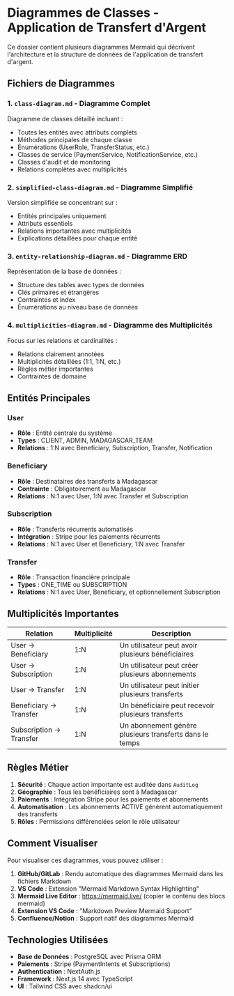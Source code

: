 # Diagrammes de Classes - Application de Transfert d'Argent

Ce dossier contient plusieurs diagrammes Mermaid qui décrivent l'architecture et la structure de données de l'application de transfert d'argent.

## Fichiers de Diagrammes

### 1. `class-diagram.md` - Diagramme Complet

Diagramme de classes détaillé incluant :

- Toutes les entités avec attributs complets
- Méthodes principales de chaque classe
- Énumérations (UserRole, TransferStatus, etc.)
- Classes de service (PaymentService, NotificationService, etc.)
- Classes d'audit et de monitoring
- Relations complètes avec multiplicités

### 2. `simplified-class-diagram.md` - Diagramme Simplifié

Version simplifiée se concentrant sur :

- Entités principales uniquement
- Attributs essentiels
- Relations importantes avec multiplicités
- Explications détaillées pour chaque entité

### 3. `entity-relationship-diagram.md` - Diagramme ERD

Représentation de la base de données :

- Structure des tables avec types de données
- Clés primaires et étrangères
- Contraintes et index
- Énumérations au niveau base de données

### 4. `multiplicities-diagram.md` - Diagramme des Multiplicités

Focus sur les relations et cardinalités :

- Relations clairement annotées
- Multiplicités détaillées (1:1, 1:N, etc.)
- Règles métier importantes
- Contraintes de domaine

## Entités Principales

### User

- **Rôle** : Entité centrale du système
- **Types** : CLIENT, ADMIN, MADAGASCAR_TEAM
- **Relations** : 1:N avec Beneficiary, Subscription, Transfer, Notification

### Beneficiary

- **Rôle** : Destinataires des transferts à Madagascar
- **Contrainte** : Obligatoirement au Madagascar
- **Relations** : N:1 avec User, 1:N avec Transfer et Subscription

### Subscription

- **Rôle** : Transferts récurrents automatisés
- **Intégration** : Stripe pour les paiements récurrents
- **Relations** : N:1 avec User et Beneficiary, 1:N avec Transfer

### Transfer

- **Rôle** : Transaction financière principale
- **Types** : ONE_TIME ou SUBSCRIPTION
- **Relations** : N:1 avec User, Beneficiary, et optionnellement Subscription

## Multiplicités Importantes

| Relation                | Multiplicité | Description                                             |
| ----------------------- | ------------ | ------------------------------------------------------- |
| User → Beneficiary      | 1:N          | Un utilisateur peut avoir plusieurs bénéficiaires       |
| User → Subscription     | 1:N          | Un utilisateur peut créer plusieurs abonnements         |
| User → Transfer         | 1:N          | Un utilisateur peut initier plusieurs transferts        |
| Beneficiary → Transfer  | 1:N          | Un bénéficiaire peut recevoir plusieurs transferts      |
| Subscription → Transfer | 1:N          | Un abonnement génère plusieurs transferts dans le temps |

## Règles Métier

1. **Sécurité** : Chaque action importante est auditée dans `AuditLog`
2. **Géographie** : Tous les bénéficiaires sont à Madagascar
3. **Paiements** : Intégration Stripe pour les paiements et abonnements
4. **Automatisation** : Les abonnements ACTIVE génèrent automatiquement des transferts
5. **Rôles** : Permissions différenciées selon le rôle utilisateur

## Comment Visualiser

Pour visualiser ces diagrammes, vous pouvez utiliser :

1. **GitHub/GitLab** : Rendu automatique des diagrammes Mermaid dans les fichiers Markdown
2. **VS Code** : Extension "Mermaid Markdown Syntax Highlighting"
3. **Mermaid Live Editor** : https://mermaid.live/ (copier le contenu des blocs mermaid)
4. **Extension VS Code** : "Markdown Preview Mermaid Support"
5. **Confluence/Notion** : Support natif des diagrammes Mermaid

## Technologies Utilisées

- **Base de Données** : PostgreSQL avec Prisma ORM
- **Paiements** : Stripe (PaymentIntents et Subscriptions)
- **Authentication** : NextAuth.js
- **Framework** : Next.js 14 avec TypeScript
- **UI** : Tailwind CSS avec shadcn/ui
